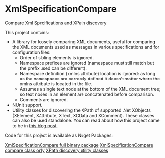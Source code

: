 # XmlSpecificationCompare
Compare Xml Specifications and XPath discovery

This project contains:

* A library for loosely comparing XML documents, useful for comparing the XML documents used as messages in various specifications and for configuration files:
  - Order of sibling elements is ignored.</li>
  - Namespace prefixes are ignored (namespace must still match but the prefix used can be different).
  - Namespace definition (xmlns attribute) location is ignored: as long as the namespaces are correctly defined it doesn't matter where the xmlns attribute is located in the file.
  - Assumes a single text node at the bottom of the XML document tree; so text nodes in an element are concatenated before comparison.
  - Comments are ignored.
* NUnit support.
* Utility classes for discovering the XPath of supported .Net XObjects (XElement, XAttribute, XText, XCData and XComment). These classes can also be used standalone.
You can read about how this project came to be in <a href="http://formaldev.blogspot.com.au/2013/08/introducing-xml-specification-compare.html">this blog post</a>.

Code for this project is available as Nuget Packages:

<a href="http://www.nuget.org/packages/XmlSpecificationCompare/">XmlSpecificationCompare full binary package</a>
<a href="http://www.nuget.org/packages/XmlSpecificationCompare.Code/">XmlSpecificationCompare compare class only</a>
<a href="http://www.nuget.org/packages/XPathDiscovery.Code/">XPath discovery utility classes</a>
